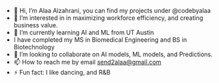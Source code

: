 - 👋 Hi, I’m Alaa Alzahrani, you can find my projects under @codebyalaa
- 👀 I’m interested in in maximizing workforce efficiency, and creating business value.
- 🌱 I’m currently learning AI and ML from UT Austin
- I have completed my MS in Biomedical Engineering and BS in Biotechnology
- 💞️ I’m looking to collaborate on AI models, ML models, and Predictions.
- 📫 How to reach me by email send2alaa@gmail.com
- ⚡ Fun fact: I like dancing, and R&B

<!---
codebyalaa/codebyalaa is a ✨ special ✨ repository because its `README.md` (this file) appears on your GitHub profile.
You can click the Preview link to take a look at your changes.
--->
